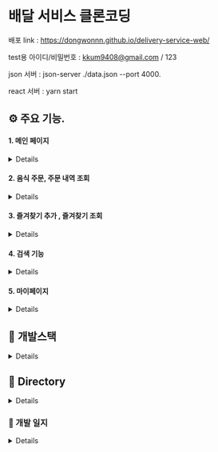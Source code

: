 # 배달 서비스 클론코딩

배포 link : https://dongwonnn.github.io/delivery-service-web/</br>

test용 아이디/비밀번호 : kkum9408@gmail.com / 123</br>

json 서버 : json-server ./data.json --port 4000.</br>

react 서버 : yarn start</br>

## ⚙️ 주요 기능.

#### 1. 메인 페이지

<details>

|                                                  ✔ 카테고리 검색                                                   |                                                 ✔ 프랜차이즈 검색                                                  |                                                   ✔ 기능별 정렬                                                    |
| :----------------------------------------------------------------------------------------------------------------: | :----------------------------------------------------------------------------------------------------------------: | :----------------------------------------------------------------------------------------------------------------: |
| <img src="https://user-images.githubusercontent.com/59330828/109375857-60278e80-7903-11eb-8f1e-a62acc758ec4.gif"/> | <img src="https://user-images.githubusercontent.com/59330828/109375859-69b0f680-7903-11eb-872b-7041c701062b.gif"/> | <img src="https://user-images.githubusercontent.com/59330828/109375863-73d2f500-7903-11eb-8d56-c0694570ea0d.gif"/> |

---

</details>

#### 2. 음식 주문, 주문 내역 조회

<details>

|                                                  ✔ 메뉴 메뉴 선택                                                  |                                               ✔ 장바구니 - 주문내역                                                |
| :----------------------------------------------------------------------------------------------------------------: | :----------------------------------------------------------------------------------------------------------------: |
| <img src="https://user-images.githubusercontent.com/59330828/109376493-2d33c980-7908-11eb-8688-b5d779e6677f.gif"/> | <img src="https://user-images.githubusercontent.com/59330828/109376856-a6342080-790a-11eb-9816-91bd11c65b4e.gif"/> |

---

</details>

#### 3. 즐겨찾기 추가 , 즐겨찾기 조회

<details>

|                                               ✔ 즐겨찾기 추가 · 조회                                               |
| :----------------------------------------------------------------------------------------------------------------: |
| <img src="https://user-images.githubusercontent.com/59330828/109377041-feb7ed80-790b-11eb-93aa-e30510e771bc.gif"/> |

---

</details>

#### 4. 검색 기능

<details>

|                                                    ✔ 검색 기능                                                     |
| :----------------------------------------------------------------------------------------------------------------: |
| <img src="https://user-images.githubusercontent.com/59330828/110119867-b020bc80-7dff-11eb-913a-bd786fcae061.gif"/> |

---

</details>

#### 5. 마이페이지

<details>

|                                      ✔ 마이페이지 - 주소, 즐겨찾기, 로그아웃                                       |
| :----------------------------------------------------------------------------------------------------------------: |
| <img src="https://user-images.githubusercontent.com/59330828/110119967-caf33100-7dff-11eb-9c11-6ddc1255be2a.gif"/> |

---

</details>

## 📘 개발스택

<details>

#### React, React Router, SCSS, Webpack & Babel

</details>

## 📁 Directory

<details>

```
📁client
├── 📁public
│   ├── 📁image
│   └── index.html
└── 📁src
    ├── App
    ├── 📁components
    ├── 📁data
    ├── 📁styles
    ├── 📁modules
    ├── 📁pages
    └── 📁images
```

  </div>
</details>

### 📄 개발 일지

<details>
- [21.01.28]

- [x] 사용할 페이지 생성, 라우팅 설정

  - react router dom 학습

- [21.01.29]

  - [x] 로그인 / 회원가입 / 로그아웃 로직 생성
  - [x] 로그인 인증이 필요한 페이지 설정
    - react router dom Redirect 기능

- [21.01.31]

  - [x] 프론트에서 사용할 임시 json server 설치, 구현
    - 서버 켜기 : json-server ./data.json --port 4000
  - [x] useEffect 이용한 data.json api fetch
    - axios, async, await 이용하여 비동기 통신
  - [x] 메인 페이지 category, franchise, sort, stores Component 구현, display

- [21.02.01]

  - [x] 음식 상세보기, 카테고리 페이지 구현

    - react router dom의 Link 이용해 파라미터로 페이지간 이동
    - history 이용해 페이지간 state 공유

  - [x] useEffect, useState 버그 원인 찾기.
    - react 리렌더링 과정 공부

- [21.02.02]

  - [x] 추천순, 배달비 기준 정렬 기능

- [21.02.03]

  - [x] 주문 기록 페이지 구현
  - 장바구니 페이지에서 결제하기를 누르는 순간 주문기록에 남도록 구현
  - [x] 영수증 모달 구현
  - [ ] 재주문 기능 구현

- [21.02.04]

  - [x] 즐겨찾기 페이지 구현
  - [x] 음식점 하트 누르면 즐겨찾기 List에 추가되는 방식
    - 선택했던 음식점 state을 이용해 기록 남기기

- [21.02.05]

  - [x] 개인 페이지 구현
    - 로그아웃 기능, 주소 관리, 즐겨찾기 기능만 구현

- [21.02.06]

  - [x] 검색 페이지 구현
    - 아무런 검색을 하지 않았을 때 카테고리 Component

- [21.02.08]
  - [x] 검색 페이지 구현(2)
    - 실시간 검색어에 맞춰 해당 음식점 display
    - UTF-8, 기능적 구현 문제로 인해 완성된 한 글자 기준으로 검색 기능 구현
- [21.02.09]

  - [x] 리뷰 페이지 구현
    - 이전에 작성 되었던 리뷰들 display

- [21.02.10]

  - [x] 다음 주소 API 사용해 주소 Component 설정.
  - [x] Component autuclose 로 인한 버그 수정.

- [21.02.11]

  - [x] 주소 추가, 삭제와 기본 주소 설정 구현

- [21.02.15]
  - [x] 하위 컴포넌트에서 중복 선언한 state 최상위 컴포넌트 App.js로 수정
  - [x] 주소 api 팝업 설정
  - [x] 기능별 로그인 인증.
  - [ ] infinity scroll 설정
- [21.02.16]

  - [x] default 주소 설정
  - [x] 다른 음식점에서 동시에 장바구니에 넣는 것 막기.

- [21.02.17 ~ ]

  - [x] react bootstrap grid system 적용
  - [x] homepage, detail, orderHistory, cary page 반응형 구현

- [21.02.19 ~]

  - 배포 과정
    - [x] CI/CD 공부
      - yml 파일, github action 용어 공부
      - workflow, jop, step, event
    - [x] github 이용해 CI 설정. github/workflows/build.yml
      - master branch에서 push 했을 때 realase branch에 build 자동화 시키기
    - [x] eslint 경고 무시 스크립트 구현

- [21.02.20]

  - [x] build 폴더 docs로 변경하는 코드
  - [x] github page 기본 path 설정
    - package.json의 homepage 속성 이용

- [21.02.21]
  - [x] release branch로 push하는 방법
  - [x] Search, Category, Profile page CSS 작업

</details>

